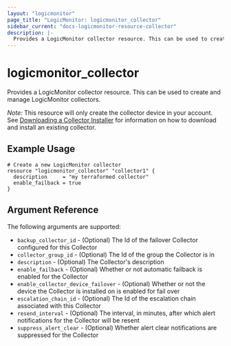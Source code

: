 ```yaml
---
layout: "logicmonitor"
page_title: "LogicMonitor: logicmonitor_collector"
sidebar_current: "docs-logicmonitor-resource-collector"
description: |-
  Provides a LogicMonitor collector resource. This can be used to create and manage LogicMonitor collectors
---
```


# logicmonitor_collector

Provides a LogicMonitor collector resource. This can be used to create and manage LogicMonitor collectors.

*Note:* This resource will only create the collector device in your account. See [Downloading a Collector Installer](https://www.logicmonitor.com/support/rest-api-developers-guide/collectors/downloading-a-collector-installer/) for
information on how to download and install an existing collector.

## Example Usage

```hcl
# Create a new LogicMonitor collector
resource "logicmonitor_collector" "collector1" {
  description     = "my terraformed collector"
  enable_failback = true
}
```

## Argument Reference

The following arguments are supported:

* `backup_collector_id` - (Optional) The Id of the failover Collector configured for this Collector
* `collector_group_id` - (Optional) The Id of the group the Collector is in
* `description` - (Optional) The Collector's description
* `enable_failback` - (Optional) Whether or not automatic failback is enabled for the Collector
* `enable_collector_device_failover` - (Optional) Whether or not the device the Collector is installed on is enabled for fail over
* `escalation_chain_id` - (Optional) The Id of the escalation chain associated with this Collector
* `resend_interval` - (Optional) The interval, in minutes, after which alert notifications for the Collector will be resent
* `suppress_alert_clear` - (Optional) Whether alert clear notifications are suppressed for the Collector

